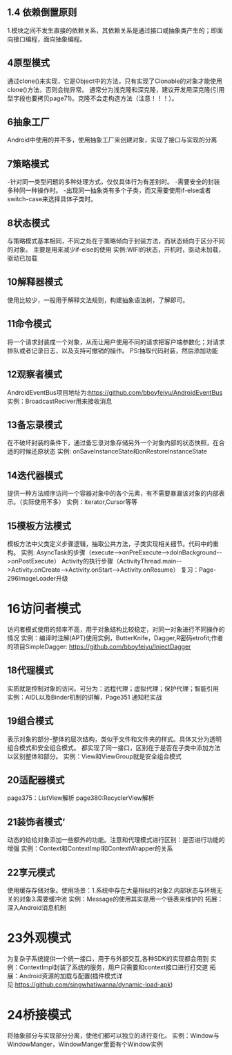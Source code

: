## 1.4 依赖倒置原则
1.模块之间不发生直接的依赖关系，其依赖关系是通过接口或抽象类产生的；即面向接口编程，面向抽象编程。
## 4原型模式
通过clone()来实现，它是Object中的方法，只有实现了Clonable的对象才能使用clone()方法，否则会抛异常。
通常分为浅克隆和深克隆，建议开发用深克隆(引用型字段也要拷贝page71)。克隆不会走构造方法（注意！！！）。
## 6抽象工厂
Android中使用的并不多，使用抽象工厂来创建对象，实现了接口与实现的分离
## 7策略模式
-针对同一类型问题的多种处理方式，仅仅具体行为有差别时。
-需要安全的封装多种同一种操作时。
-出现同一抽象类有多个子类，而又需要使用if-else或者switch-case来选择具体子类时。
## 8状态模式
与策略模式基本相同，不同之处在于策略倾向于封装方法，而状态倾向于区分不同的对象。
主要是用来减少if-else的使用
实例:WIFI的状态，开机时，驱动未加载，驱动已加载
## 10解释器模式
使用比较少，一般用于解释文法规则，构建抽象语法树，了解即可。
## 11命令模式
将一个请求封装成一个对象，从而让用户使用不同的请求把客户端参数化；对请求排队或者记录日志，以及支持可撤销的操作。
PS:抽取代码封装，然后添加功能
## 12观察者模式
AndroidEventBus项目地址为:https://github.com/bboyfeiyu/AndroidEventBus
实例：BroadcastReciver用来接收消息
## 13备忘录模式
在不破坏封装的条件下，通过备忘录对象存储另外一个对象内部的状态快照，在合适的时候还原状态
实例: onSaveInstanceState和onRestoreInstanceState
## 14迭代器模式
提供一种方法顺序访问一个容器对象中的各个元素，有不需要暴漏该对象的内部表示。（实际使用不多）
实例：iterator,Cursor等等
## 15模板方法模式
模板方法中父类定义步骤逻辑，抽取公共方法，子类实现相关细节。代码中的重构。
实例: AsyncTask的步骤（execute-->onPreExecute-->doInBackground-->onPostExecute）
Activity的执行步骤（ActivityThread.main-->Activity.onCreate-->Activity.onStart-->Activity.onResume）
复习：Page-296ImageLoader升级
# 16访问者模式
访问者模式使用的频率不高，用于对象结构比较稳定，对同一对象进行不同操作的情况
实例：编译时注解(APT)使用实例，ButterKnife，Dagger,R密码etrofit;作者的项目SimpleDagger:
     https://github.com/bboyfeiyu/InjectDagger
## 18代理模式
实质就是控制对象的访问。可分为：远程代理；虚拟代理；保护代理；智能引用
实例：AIDL以及Binder机制的讲解，Page351 通知栏实战
## 19组合模式
表示对象的部分-整体的层次结构，类似于文件和文件夹的样式。具体又分为透明组合模式和安全组合模式。
都实现了同一接口，区别在于是否在子类中添加方法以区别整体和部分。
实例：View和ViewGroup就是安全组合模式
## 20适配器模式
page375：ListView解析 page380:RecyclerView解析
## 21装饰者模式‘
动态的给给对象添加一些额外的功能。注意和代理模式进行区别：是否进行功能的增强
实例：Context和ContextImpl和ContextWrapper的关系
## 22享元模式
使用缓存存储对象。使用场景：1.系统中存在大量相似的对象2.内部状态与环境无关的对象3.需要缓冲池
实例：Message的使用其实是用一个链表来维护的
拓展：深入Android消息机制
# 23外观模式
为复杂子系统提供一个统一接口，用于与外部交互,各种SDK的实现都会用到
实例：ContextImpl封装了系统的服务，用户只需要和context接口进行打交道
拓展：Android资源的加载与配置(插件模式详见:https://github.com/singwhatiwanna/dynamic-load-apk)
# 24桥接模式
将抽象部分与实现部分分离，使他们都可以独立的进行变化。
实例：Window与WindowManger，WindowManger里面有个Window实例